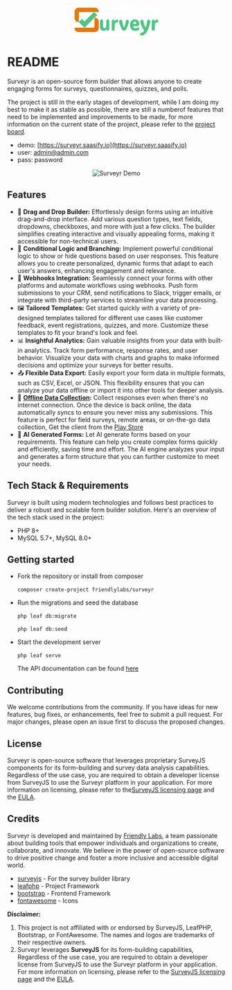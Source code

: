 <p align="center">
  <img src="https://raw.githubusercontent.com/friendlylabs/surveyr/refs/heads/main/public/assets/images/brand/logo.png" alt="Surveyr Logo" width="200" />
</p>

# README

Surveyr is an open-source form builder that allows anyone to create engaging forms for surveys, questionnaires, quizzes, and polls.

The project is still in the early stages of development, while I am doing my best to make it as stable as possible, there are still a numberof features that need to be implemented and improvements to be made, for more information on the current state of the project, please refer to the [project board](https://github.com/orgs/friendlylabs/projects/3?pane=issue&itemId=112757991).

- demo: [https://surveyr.saasify.io](https://surveyr.saasify.io)
- user: admin@admin.com
- pass: password

<p align="center">
  <img src="https://surveyr.saasify.io/assets/pwa/demo.gif" alt="Surveyr Demo" />
</p>

## Features

- 📝 **Drag and Drop Builder:** Effortlessly design forms using an intuitive drag-and-drop interface. Add various question types, text fields, dropdowns, checkboxes, and more with just a few clicks. The builder simplifies creating interactive and visually appealing forms, making it accessible for non-technical users.
- 🧠 **Conditional Logic and Branching:** Implement powerful conditional logic to show or hide questions based on user responses. This feature allows you to create personalized, dynamic forms that adapt to each user's answers, enhancing engagement and relevance.
- 🔗 **Webhooks Integration:** Seamlessly connect your forms with other platforms and automate workflows using webhooks. Push form submissions to your CRM, send notifications to Slack, trigger emails, or integrate with third-party services to streamline your data processing.
- 🖼️ **Tailored Templates:** Get started quickly with a variety of pre-designed templates tailored for different use cases like customer feedback, event registrations, quizzes, and more. Customize these templates to fit your brand's look and feel.
- 📊 **Insightful Analytics:** Gain valuable insights from your data with built-in analytics. Track form performance, response rates, and user behavior. Visualize your data with charts and graphs to make informed decisions and optimize your surveys for better results.
- 📤 **Flexible Data Export:** Easily export your form data in multiple formats, such as CSV, Excel, or JSON. This flexibility ensures that you can analyze your data offline or import it into other tools for deeper analysis.
- 📶 **[Offline Data Collection](https://github.com/friendlylabs/surveyr-app):** Collect responses even when there's no internet connection. Once the device is back online, the data automatically syncs to ensure you never miss any submissions. This feature is perfect for field surveys, remote areas, or on-the-go data collection, Get the client from the [Play Store](https://play.google.com/store/apps/details?id=co.surveyr.collect)
- 🤖 **AI Generated Forms:** Let AI generate forms based on your requirements. This feature can help you create complex forms quickly and efficiently, saving time and effort. The AI engine analyzes your input and generates a form structure that you can further customize to meet your needs.

## Tech Stack & Requirements

Surveyr is built using modern technologies and follows best practices to deliver a robust and scalable form builder solution. Here's an overview of the tech stack used in the project:

- PHP 8+
- MySQL 5.7+, MySQL 8.0+

## Getting started

- Fork the repository or install from composer

  ```
  composer create-project friendlylabs/surveyr
  ```
- Run the migrations and seed the database

  ```
  php leaf db:migrate
  ```

  ```
  php leaf db:seed
  ```
- Start the development server

  ```
  php leaf serve
  ```

  The API documentation can be found [here](https://documenter.getpostman.com/view/14546504/2sAYQiBo9h)

## Contributing

We welcome contributions from the community. If you have ideas for new features, bug fixes, or enhancements, feel free to submit a pull request. For major changes, please open an issue first to discuss the proposed changes.

## License

Surveyr is open-source software that leverages proprietary SurveyJS components for its form-building and survey data analysis capabilities. Regardless of the use case, you are required to obtain a developer license from SurveyJS to use the Surveyr platform in your application. For more information on licensing, please refer to the[SurveyJS licensing page](https://surveyjs.io/licensing) and the [EULA](https://surveyjs.io/Developer-License-Agreement.pdf).

## Credits

Surveyr is developed and maintained by [Friendly Labs](https://friendlylabs.io/), a team passionate about building tools that empower individuals and organizations to create, collaborate, and innovate. We believe in the power of open-source software to drive positive change and foster a more inclusive and accessible digital world.

- [surveyjs](https://surveyjs.io) - For the survey builder library
- [leafphp](https://leafphp.dev) - Project Framework
- [bootstrap](https://getbootstrap.com) - Frontend Framework
- [fontawesome](https://fontawesome.com) - Icons

**Disclaimer:**

1. This project is not affiliated with or endorsed by SurveyJS, LeafPHP, Bootstrap, or FontAwesome. The names and logos are trademarks of their respective owners.
2. Surveyr leverages **SurveyJS** for its form-building capabilities, Regardless of the use case, you are required to obtain a developer license from SurveyJS to use the Surveyr platform in your application. For more information on licensing, please refer to the [SurveyJS licensing page](https://surveyjs.io/licensing) and the [EULA](https://surveyjs.io/Developer-License-Agreement.pdf).
